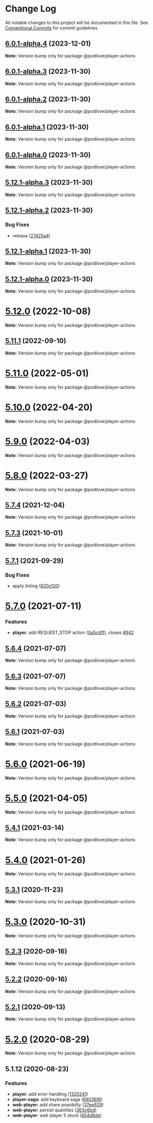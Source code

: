 # Change Log

All notable changes to this project will be documented in this file.
See [Conventional Commits](https://conventionalcommits.org) for commit guidelines.

## [6.0.1-alpha.4](https://github.com/podlove/podlove-ui/compare/v6.0.1-alpha.3...v6.0.1-alpha.4) (2023-12-01)

**Note:** Version bump only for package @podlove/player-actions

## [6.0.1-alpha.3](https://github.com/podlove/podlove-ui/compare/v6.0.1-alpha.2...v6.0.1-alpha.3) (2023-11-30)

**Note:** Version bump only for package @podlove/player-actions

## [6.0.1-alpha.2](https://github.com/podlove/podlove-ui/compare/v6.0.1-alpha.1...v6.0.1-alpha.2) (2023-11-30)

**Note:** Version bump only for package @podlove/player-actions

## [6.0.1-alpha.1](https://github.com/podlove/podlove-ui/compare/v6.0.1-alpha.0...v6.0.1-alpha.1) (2023-11-30)

**Note:** Version bump only for package @podlove/player-actions

## [6.0.1-alpha.0](https://github.com/podlove/podlove-ui/compare/v5.12.1-alpha.3...v6.0.1-alpha.0) (2023-11-30)

**Note:** Version bump only for package @podlove/player-actions

## [5.12.1-alpha.3](https://github.com/podlove/podlove-ui/compare/v5.12.1-alpha.2...v5.12.1-alpha.3) (2023-11-30)

**Note:** Version bump only for package @podlove/player-actions

## [5.12.1-alpha.2](https://github.com/podlove/podlove-ui/compare/v5.12.1-alpha.1...v5.12.1-alpha.2) (2023-11-30)

### Bug Fixes

- release ([27425a4](https://github.com/podlove/podlove-ui/commit/27425a4df1687d265b9854ccf6b6db9c36656944))

## [5.12.1-alpha.1](https://github.com/podlove/podlove-ui/compare/v5.12.1-alpha.0...v5.12.1-alpha.1) (2023-11-30)

**Note:** Version bump only for package @podlove/player-actions

## [5.12.1-alpha.0](https://github.com/podlove/podlove-ui/compare/v5.12.0...v5.12.1-alpha.0) (2023-11-30)

**Note:** Version bump only for package @podlove/player-actions

# [5.12.0](https://github.com/podlove/podlove-ui/compare/v5.11.1...v5.12.0) (2022-10-08)

**Note:** Version bump only for package @podlove/player-actions

## [5.11.1](https://github.com/podlove/podlove-ui/compare/v5.11.0...v5.11.1) (2022-09-10)

**Note:** Version bump only for package @podlove/player-actions

# [5.11.0](https://github.com/podlove/podlove-ui/compare/v5.10.0...v5.11.0) (2022-05-01)

**Note:** Version bump only for package @podlove/player-actions

# [5.10.0](https://github.com/podlove/podlove-ui/compare/v5.9.0...v5.10.0) (2022-04-20)

**Note:** Version bump only for package @podlove/player-actions

# [5.9.0](https://github.com/podlove/podlove-ui/compare/v5.8.0...v5.9.0) (2022-04-03)

**Note:** Version bump only for package @podlove/player-actions

# [5.8.0](https://github.com/podlove/podlove-ui/compare/v5.7.4...v5.8.0) (2022-03-27)

**Note:** Version bump only for package @podlove/player-actions

## [5.7.4](https://github.com/podlove/podlove-ui/compare/v5.7.3...v5.7.4) (2021-12-04)

**Note:** Version bump only for package @podlove/player-actions

## [5.7.3](https://github.com/podlove/podlove-ui/compare/v5.7.2...v5.7.3) (2021-10-01)

**Note:** Version bump only for package @podlove/player-actions

## [5.7.1](https://github.com/podlove/podlove-ui/compare/v5.7.0...v5.7.1) (2021-09-29)

### Bug Fixes

- apply linting ([820cf20](https://github.com/podlove/podlove-ui/commit/820cf200c4337e832173cc95eeed3cbd6e2d343d))

# [5.7.0](https://github.com/podlove/podlove-ui/compare/v5.6.4...v5.7.0) (2021-07-11)

### Features

- **player:** add REQUEST_STOP action ([0a5cd1f](https://github.com/podlove/podlove-ui/commit/0a5cd1fd1778aa2134149233196cc186217b5792)), closes [#942](https://github.com/podlove/podlove-ui/issues/942)

## [5.6.4](https://github.com/podlove/podlove-ui/compare/v5.6.3...v5.6.4) (2021-07-07)

**Note:** Version bump only for package @podlove/player-actions

## [5.6.3](https://github.com/podlove/podlove-ui/compare/v5.6.2...v5.6.3) (2021-07-07)

**Note:** Version bump only for package @podlove/player-actions

## [5.6.2](https://github.com/podlove/podlove-ui/compare/v5.6.1...v5.6.2) (2021-07-03)

**Note:** Version bump only for package @podlove/player-actions

## [5.6.1](https://github.com/podlove/podlove-ui/compare/v5.6.0...v5.6.1) (2021-07-03)

**Note:** Version bump only for package @podlove/player-actions

# [5.6.0](https://github.com/podlove/podlove-ui/compare/v5.5.0...v5.6.0) (2021-06-19)

**Note:** Version bump only for package @podlove/player-actions

# [5.5.0](https://github.com/podlove/podlove-ui/compare/v5.4.1...v5.5.0) (2021-04-05)

**Note:** Version bump only for package @podlove/player-actions

## [5.4.1](https://github.com/podlove/podlove-ui/compare/v5.4.0...v5.4.1) (2021-03-14)

**Note:** Version bump only for package @podlove/player-actions

# [5.4.0](https://github.com/podlove/podlove-ui/compare/v5.3.2...v5.4.0) (2021-01-26)

**Note:** Version bump only for package @podlove/player-actions

## [5.3.1](https://github.com/podlove/podlove-ui/compare/v5.3.0...v5.3.1) (2020-11-23)

**Note:** Version bump only for package @podlove/player-actions

# [5.3.0](https://github.com/podlove/podlove-ui/compare/v5.2.3...v5.3.0) (2020-10-31)

**Note:** Version bump only for package @podlove/player-actions

## [5.2.3](https://github.com/podlove/podlove-ui/compare/v5.2.2...v5.2.3) (2020-09-16)

**Note:** Version bump only for package @podlove/player-actions

## [5.2.2](https://github.com/podlove/podlove-ui/compare/v5.2.1...v5.2.2) (2020-09-16)

**Note:** Version bump only for package @podlove/player-actions

## [5.2.1](https://github.com/podlove/podlove-ui/compare/v5.2.0...v5.2.1) (2020-09-13)

**Note:** Version bump only for package @podlove/player-actions

# [5.2.0](https://github.com/podlove/podlove-ui/compare/v5.1.12...v5.2.0) (2020-08-29)

**Note:** Version bump only for package @podlove/player-actions

## 5.1.12 (2020-08-23)

### Features

- **player:** add error handling ([1320241](https://github.com/podlove/podlove-ui/commit/132024103288d0c39a128eea219b3b01edac8730))
- **player-saga:** add keyboard saga ([69036f6](https://github.com/podlove/podlove-ui/commit/69036f6f012d1e4963ceb56c712fc598f287137c))
- **web-player:** add share possiblity ([37ee929](https://github.com/podlove/podlove-ui/commit/37ee9291f512d30018ced950be3059fd4643bb95))
- **web-player:** persist quantiles ([363c6bd](https://github.com/podlove/podlove-ui/commit/363c6bd3301f3c6fc53e5d3d6b370a73c9fb7462))
- **web-player:** web player 5 stock ([454d6de](https://github.com/podlove/podlove-ui/commit/454d6dead15ba4813d68e306ebc6f01a254651ed))
